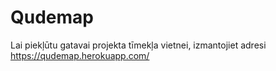 # Qudemap
Lai piekļūtu gatavai projekta tīmekļa vietnei, izmantojiet adresi
https://qudemap.herokuapp.com/
